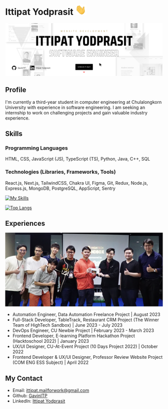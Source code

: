 # Ittipat Yodprasit <img src="https://github.com/GavinITP/GavinITP/blob/main/wave.gif" width="35px">
![About Me](https://github.com/GavinITP/GavinITP/blob/main/gavinitp-banner.png)

## Profile
I'm currently a third-year student in computer engineering at Chulalongkorn University with experience in software engineering. I am seeking an internship to work on challenging projects and gain valuable industry experience.

## Skills
### Programming Languages
HTML, CSS, JavaScript (JS), TypeScript (TS), Python, Java, C++, SQL
### Technologies (Libraries, Frameworks, Tools)
React.js, Next.js, TailwindCSS, Chakra UI, Figma, Git, Redux, Node.js, Express.js, MongoDB, PostgreSQL, AppScript, Sentry

[![My Skills](https://skillicons.dev/icons?i=html,css,js,ts,react,next,tailwind)](https://skillicons.dev)

[![Top Langs](https://github-readme-stats.vercel.app/api/top-langs/?username=GavinITP)](https://github.com/anuraghazra/github-readme-stats)

## Experiences
![Experiences](https://github.com/GavinITP/GavinITP/blob/main/winner.png)
- Automation Engineer, Data Automation Freelance Project | August 2023
- Full-Stack Developer, TableTrack, Restaurant CRM Project (The Winner Team of HighTech Sandbox) | June 2023 - July 2023
- DevOps Engineer, CU Newbie Project | February 2023 -  March 2023
- Frontend Developer, E-learning Platform Hackathon Project (Hacktoschool 2022) | January 2023
- UX/UI Designer, CU-At-Event Project (10 Days Project 2022) | October 2022
- Frontend Developer & UX/UI Designer, Professor Review Website Project (COM ENG ESS Subject) | April 2022

## My Contact
- Email: ittipat.mailforwork@gmail.com
- Github: [GavinITP](https://github.com/GavinITP)
- LinkedIn: [Ittipat Yodprasit](https://www.linkedin.com/in/ittipat-yodprasit/)


